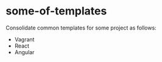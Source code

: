 # some-of-templates

Consolidate common templates for some project as follows:
- Vagrant
- React
- Angular
